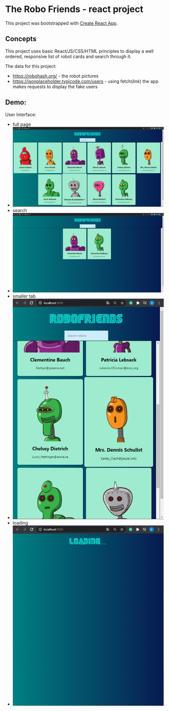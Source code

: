 # The Robo Friends - react project

This project was bootstrapped with [Create React App](https://github.com/facebook/create-react-app).

## Concepts

This project uses basic React/JS/CSS/HTML principles to display a well ordered, responsive list of robot cards and search through it.

The data for this project:
- https://robohash.org/ - the robot pictures
- https://jsonplaceholder.typicode.com/users - using fetch(*link*) the app makes requests to display the fake users

 ## Demo:
  User Interface:
  
  - full page
  - ![](presentation_images/full.png)
  - search
  - ![](presentation_images/search.png)
  - smaller tab
  - ![](presentation_images/crop.png)
  - loading
  - ![](presentation_images/loading.png)
